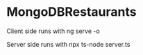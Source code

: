 # MongoDBRestaurants

Client side runs with ng serve -o

Server side runs with npx ts-node server.ts
